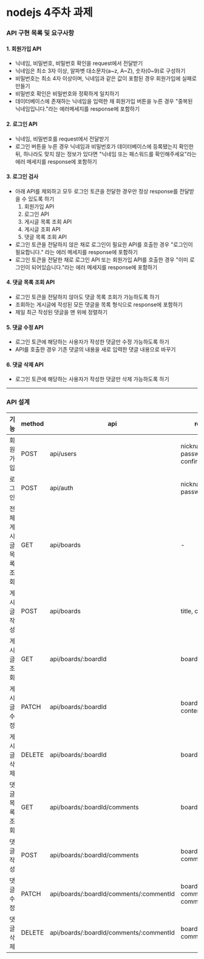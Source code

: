 # nodejs 4주차 과제
### API 구현 목록 및 요구사항

#### 1. 회원가입 API
  - 닉네임, 비밀번호, 비밀번호 확인을 request에서 전달받기
  - 닉네임은 최소 3자 이상, 알파벳 대소문자(a~z, A~Z), 숫자(0~9)로 구성하기
  - 비밀번호는 최소 4자 이상이며, 닉네임과 같은 값이 포함된 경우 회원가입에 실패로 만들기
  - 비밀번호 확인은 비밀번호와 정확하게 일치하기
  - 데이터베이스에 존재하는 닉네임을 입력한 채 회원가입 버튼을 누른 경우 "중복된 닉네임입니다."라는 에러메세지를 response에 포함하기

#### 2. 로그인 API
  - 닉네임, 비밀번호를 request에서 전달받기
  - 로그인 버튼을 누른 경우 닉네임과 비밀번호가 데이터베이스에 등록됐는지 확인한 뒤, 하나라도 맞지 않는 정보가 있다면 "닉네임 또는 패스워드를 확인해주세요"라는 에러 메세지를 response에 포함하기

#### 3. 로그인 검사
  - 아래 API를 제외하고 모두 로그인 토큰을 전달한 경우만 정상 response를 전달받을 수 있도록 하기
    1) 회원가입 API
    2) 로그인 API
    3) 게시글 목록 조회 API
    4) 게시글 조회 API
    5) 댓글 목록 조회 API
  - 로그인 토큰을 전달하지 않은 채로 로그인이 필요한 API를 호출한 경우 "로그인이 필요합니다." 라는 에러 메세지를 response에 포함하기
  - 로그인 토큰을 전달한 채로 로그인 API 또는 회원가입 API를 호출한 경우 "이미 로그인이 되어있습니다."라는 에러 메세지를 response에 포함하기

#### 4. 댓글 목록 조회 API
  - 로그인 토큰을 전달하지 않아도 댓글 목록 조회가 가능하도록 하기
  - 조회하는 게시글에 작성된 모든 댓글을 목록 형식으로 response에 포함하기
  - 제일 최근 작성된 댓글을 맨 위에 정렬하기

#### 5. 댓글 수정 API
  - 로그인 토큰에 해당하는 사용자가 작성한 댓글만 수정 가능하도록 하기
  - API를 호출한 경우 기존 댓글의 내용을 새로 입력한 댓글 내용으로 바꾸기

#### 6. 댓글 삭제 API
  - 로그인 토큰에 해당하는 사용자가 작성한 댓글만 삭제 가능하도록 하기

-------------
### API 설계
| 기능	| method | api |  request | response  |
|----	|---	|---	|---	|---	|
| 회원가입 	|  POST 	|  api/users 	|  nickname, password, confirmPassword	|  HTTP 상태코드 및 메시지 	|
|  로그인 	|   POST	|  api/auth 	|  nickname, password 	|  HTTP 상태코드 및 메시지 	|
|  전체 게시글 목록 조회 	|  GET 	|  api/boards 	|  - 	|  nickname, title, content, createdAt(JSON)	|
|  게시글 작성 	|  POST 	|   api/boards	|  title, content 	|   결과 메시지	|
|  게시글 조회 	|   GET	|  api/boards/:boardId 	|   boardId	|  nickname, title, content, createdAt(JSON)	|
|  게시글 수정	|  PATCH 	|   api/boards/:boardId	|  boardId, title, content 	|   HTTP 상태코드 및 메시지	|
|  게시글 삭제 	|  DELETE 	|   api/boards/:boardId	|  boardId |  HTTP 상태코드 및 메시지 	|
|  댓글 목록 조회 	|  GET 	|  api/boards/:boardId/comments 	|  boardId 	|  boardId, nickname, comment, createdAt(JSON) 	|
|  댓글 작성 	|  POST 	|   api/boards/:boardId/comments	|  boardId, comment 	|   HTTP 상태코드 및 메시지	|
|  댓글 수정 	|  PATCH 	|  api/boards/:boardId/comments/:commentId 	|  boardId, commentId comment 	|   HTTP 상태코드 및 메시지	|
|  댓글 삭제	|   DELETE	|  api/boards/:boardId/comments/:commentId 	|  boardId, commentId	|   HTTP 상태코드 및 메시지	|
